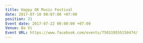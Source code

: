 ```yaml
---
title: Happy OK Music Festival
date: 2017-07-10 08:07:00 +07:00
position: 21
Event date: 2017-07-22 00:00:00 +07:00
Venue: Ba Vi
Event URL: https://www.facebook.com/events/750319555150474/
---
```


